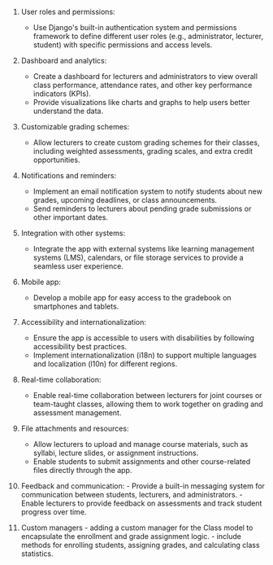1.  User roles and permissions:

    -   Use Django's built-in authentication system and permissions framework to define different user roles (e.g., administrator, lecturer, student) with specific permissions and access levels.
2.  Dashboard and analytics:
    
    -   Create a dashboard for lecturers and administrators to view overall class performance, attendance rates, and other key performance indicators (KPIs).
    -   Provide visualizations like charts and graphs to help users better understand the data.
3.  Customizable grading schemes:
    
    -   Allow lecturers to create custom grading schemes for their classes, including weighted assessments, grading scales, and extra credit opportunities.
4.  Notifications and reminders:
    
    -   Implement an email notification system to notify students about new grades, upcoming deadlines, or class announcements.
    -   Send reminders to lecturers about pending grade submissions or other important dates.
5.  Integration with other systems:
    
    -   Integrate the app with external systems like learning management systems (LMS), calendars, or file storage services to provide a seamless user experience.
6.  Mobile app:
    
    -   Develop a mobile app for easy access to the gradebook on smartphones and tablets.
7.  Accessibility and internationalization:
    
    -   Ensure the app is accessible to users with disabilities by following accessibility best practices.
    -   Implement internationalization (i18n) to support multiple languages and localization (l10n) for different regions.
8.  Real-time collaboration:
    
    -   Enable real-time collaboration between lecturers for joint courses or team-taught classes, allowing them to work together on grading and assessment management.
9.  File attachments and resources:
    
    -   Allow lecturers to upload and manage course materials, such as syllabi, lecture slides, or assignment instructions.
    -   Enable students to submit assignments and other course-related files directly through the app.
10.  Feedback and communication:
    - Provide a built-in messaging system for communication between students, lecturers, and administrators.
    - Enable lecturers to provide feedback on assessments and track student progress over time.
11.  Custom managers
    - adding a custom manager for the Class model to encapsulate the enrollment and grade assignment logic.
    - include methods for enrolling students, assigning grades, and calculating class statistics.